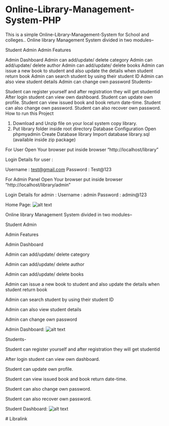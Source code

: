 # Online-Library-Management-System-PHP
This is a simple Online-Library-Management-System for School and colleges..
Online library Management System divided in two modules–

Student
Admin
Admin Features

Admin Dashboard
Admin can add/update/ delete category
Admin can add/update/ delete author
Admin can add/update/ delete books
Admin can issue a new book to student and also update the details when student return book
Admin can search student by using their student ID
Admin can also view student details
Admin can change own password
Students-

Student can register yourself and after registration they will get studentid
After login student can view own dashboard.
 Student can update own profile.
Student can view issued book and book return date-time.
Student can also change own password.
Student can also recover own password.
How to run this Project
1. Download and Unzip file on your local system copy library.
2. Put library folder inside root directory
Database Configuration
Open phpmyadmin
Create Database library
Import database library.sql (available inside zip package)

For User
Open Your browser put inside browser “http://localhost/library”

Login Details for user :

Username : test@gmail.com
Password : Test@123


For Admin Panel
Open Your browser put inside browser “http://localhost/library/admin”

Login Details for admin :
Username : admin
Password : admin@123

Home Page: 
![alt text](https://github.com/kumarpandule2000/Online-Library-Management-System-PHP/blob/master/Images/1%20Updated.png?raw=true)

Online library Management System divided in two modules–

Student
Admin



Admin Features



Admin Dashboard

Admin can add/update/ delete category

Admin can add/update/ delete author

Admin can add/update/ delete books

Admin can issue a new book to student and also update the details when student return book

Admin can search student by using their student ID

Admin can also view student details

Admin can change own password


Admin Dashboard:
![alt text](https://github.com/kumarpandule2000/Online-Library-Management-System-PHP/blob/master/Images/3%20Updated.png?raw=true)


Students-



Student can register yourself and after registration they will get studentid

After login student can view own dashboard.

Student can update own profile.

Student can view issued book and book return date-time.

Student can also change own password.

Student can also recover own password.


Student Dashboard:
![alt text](https://github.com/kumarpandule2000/Online-Library-Management-System-PHP/blob/master/Images/2.png?raw=true)

#   L i b r a l i n k  
 